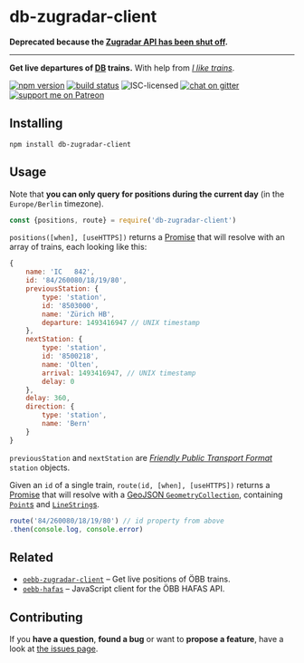 # db-zugradar-client

**Deprecated because the [Zugradar API has been shut off](https://www.webundmobile.de/beyond-dev/business/zugradar-eingestellt-1594134.html).**

---

**Get live departures of [DB](https://bahn.de/) trains.** With help from [*I like trains*](https://media.ccc.de/v/MRMCD15-6986-i_like_trains).

[![npm version](https://img.shields.io/npm/v/db-zugradar-client.svg)](https://www.npmjs.com/package/db-zugradar-client)
[![build status](https://img.shields.io/travis/derhuerst/db-zugradar-client.svg)](https://travis-ci.org/derhuerst/db-zugradar-client)
![ISC-licensed](https://img.shields.io/github/license/derhuerst/db-zugradar-client.svg)
[![chat on gitter](https://badges.gitter.im/derhuerst.svg)](https://gitter.im/derhuerst)
[![support me on Patreon](https://img.shields.io/badge/support%20me-on%20patreon-fa7664.svg)](https://patreon.com/derhuerst)


## Installing

```shell
npm install db-zugradar-client
```


## Usage

Note that **you can only query for positions during the current day** (in the `Europe/Berlin` timezone).

```js
const {positions, route} = require('db-zugradar-client')
```

`positions([when], [useHTTPS])` returns a [Promise](https://developer.mozilla.org/en-US/docs/Web/JavaScript/Reference/Global_Objects/promise) that will resolve with an array of trains, each looking like this:

```js
{
	name: 'IC   842',
	id: '84/260080/18/19/80',
	previousStation: {
		type: 'station',
		id: '8503000',
		name: 'Zürich HB',
		departure: 1493416947 // UNIX timestamp
	},
	nextStation: {
		type: 'station',
		id: '8500218',
		name: 'Olten',
		arrival: 1493416947, // UNIX timestamp
		delay: 0
	},
	delay: 360,
	direction: {
		type: 'station',
		name: 'Bern'
	}
}
```

`previousStation` and `nextStation` are [*Friendly Public Transport Format*](https://github.com/public-transport/friendly-public-transport-format) `station` objects.

Given an `id` of a single train, `route(id, [when], [useHTTPS])` returns a [Promise](https://developer.mozilla.org/en-US/docs/Web/JavaScript/Reference/Global_Objects/promise) that will resolve with a [GeoJSON `GeometryCollection`](https://tools.ietf.org/html/rfc7946#section-3.1.8), containing [`Point`s](https://tools.ietf.org/html/rfc7946#section-3.1.2) and [`LineString`s](https://tools.ietf.org/html/rfc7946#section-3.1.4).

```js
route('84/260080/18/19/80') // id property from above
.then(console.log, console.error)
```


## Related

- [`oebb-zugradar-client`](https://github.com/derhuerst/oebb-zugradar-client) – Get live positions of ÖBB trains.
- [`oebb-hafas`](https://github.com/juliuste/oebb-hafas) – JavaScript client for the ÖBB HAFAS API.


## Contributing

If you **have a question**, **found a bug** or want to **propose a feature**, have a look at [the issues page](https://github.com/derhuerst/db-zugradar-client/issues).
